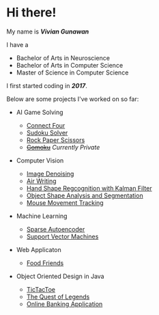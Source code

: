 # Hi there! 

My name is ***Vivian Gunawan***

I have a 
- Bachelor of Arts in Neuroscience 
- Bachelor of Arts in Computer Science
- Master of Science in Computer Science

I first started coding in ***2017***.

Below are some projects I've worked on so far:

- AI Game Solving
  - [Connect Four](https://github.com/VivianGunawan/ConnectFour )
  - [Sudoku Solver](https://github.com/VivianGunawan/SudokuSolver)
  - [Rock Paper Scissors](https://github.com/VivianGunawan/RockPaperScissors)
  - [~~Gomoku~~](https://github.com/VivianGunawan/Gomoku) *Currently Private*

- Computer Vision
  - [Image Denoising](https://github.com/VivianGunawan/ImageDenoising)
  - [Air Writing](https://github.com/VivianGunawan/Air-Writing)
  - [Hand Shape Regcognition with Kalman Filter](https://github.com/VivianGunawan/KalmanFilter)
  - [Object Shape Analysis and Segmentation](https://github.com/VivianGunawan/ObjectSegmentation)
  - [Mouse Movement Tracking](https://github.com/VivianGunawan/ComputerVisionToSupportNeuroscience)
  
- Machine Learning
  - [Sparse Autoencoder](https://github.com/VivianGunawan/Sparse-Autoencoder)
  - [Support Vector Machines](https://github.com/VivianGunawan/SupportVectorMachine)
 
- Web Applicaton
  - [Food Friends](https://github.com/VivianGunawan/FoodFriends)

- Object Oriented Design in Java
  - [TicTacToe](https://github.com/VivianGunawan/TicTacToeOOP)
  - [The Quest of Legends](https://github.com/VivianGunawan/TheQuestOfLegends)
  - [Online Banking Application](https://github.com/VivianGunawan/Bank)
